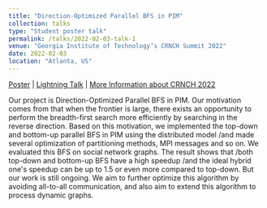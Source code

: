 ```yaml
---
title: "Direction-Optimized Parallel BFS in PIM"
collection: talks
type: "Student poster talk"
permalink: /talks/2022-02-03-talk-1
venue: "Georgia Institute of Technology’s CRNCH Summit 2022"
date: 2022-02-03
location: "Atlanta, US"
---
```


[Poster](https://github.com/gt-crnch/crnch-summit-2022/blob/main/student_poster_session/student_posters/Hang_Hu_et_al_CRNCH_Summit22_Poster.pdf) | 
[Lightning Talk](https://mediaspace.gatech.edu/media/Hang+Hu+-+Direction-Optimized+Parallel+BFS+in+PIM/1_22tiembs) | 
[More Information about CRNCH 2022](https://crnch.gatech.edu/crnch-summit-2022/)

Our project is Direction-Optimized Parallel BFS in PIM. Our motivation comes from that when the frontier is large, there exists an opportunity to perform the breadth-first search more efficiently by searching in the reverse direction. Based on this motivation, we implemented the top-down and bottom-up parallel BFS in PIM using the distributed model /and made several optimization of partitioning methods, MPI messages and so on. We evaluated this BFS on social network graphs. The result shows that /both top-down and bottom-up BFS have a high speedup /and the ideal hybrid one's speedup can be up to 1.5 or even more compared to top-down. But our work is still ongoing. We aim to further optimize this algorithm by avoiding all-to-all communication, and also aim to extend this algorithm to process dynamic graphs.